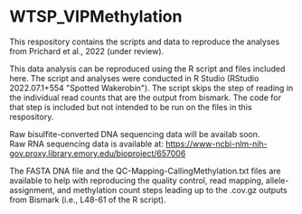# WTSP_VIPMethylation

This respository contains the scripts and data to reproduce the analyses from Prichard et al., 2022 (under review).

This data analysis can be reproduced using the R script and files included here. The script and analyses were conducted in R Studio (RStudio 2022.07.1+554 "Spotted Wakerobin"). The script skips the step of reading in the individual read counts that are the output from bismark. The code for that step is included but not intended to be run on the files in this respository. 

Raw bisulfite-converted DNA sequencing data will be availab soon.   
Raw RNA sequencing data is available at: https://www-ncbi-nlm-nih-gov.proxy.library.emory.edu/bioproject/657006

The FASTA DNA file and the QC-Mapping-CallingMethylation.txt files are available to help with reproducing the quality control, read mapping, allele-assignment, and methylation count steps leading up to the .cov.gz outputs from Bismark (i.e., L48-61 of the R script). 
